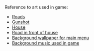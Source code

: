 Reference to art used in game:
<ul>
  <li>
    <a href="http://opengameart.org/content/top-down-road-tileset">Roads</a>
  </li>
  <li>
    <a href ="http://soundbible.com/2120-9mm-Gunshot.html">Gunshot</a>
  </li>
  <li>
    <a href="http://opengameart.org/content/drawn-comic-house-144px-square">House</a>
  </li>
  <li>
    <a href="http://opengameart.org/content/road-textures">Road in front of house</a>
  </li>
  <li><a href="http://wallpaper.zone/wallpaper/2233814">Background wallpaper for main menu</a>
  </li>
  <li><a href="http://www.jewelbeat.com/">Background music used in game</a>
  </li>
</ul>
